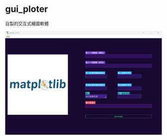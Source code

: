 # gui_ploter
自製的交互式繪圖軟體


![](https://github.com/miraishimasaki/gui_ploter/blob/main/internal/ploter.png)
